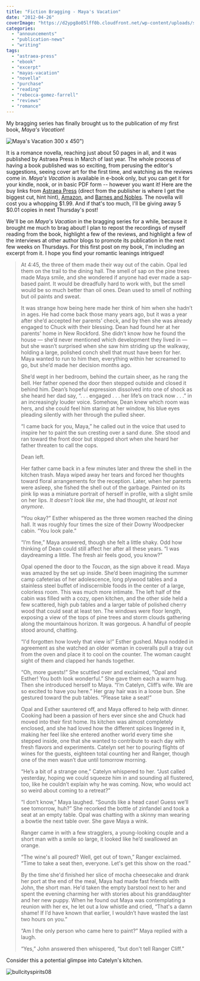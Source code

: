 ```yaml
---
title: "Fiction Bragging - Maya's Vacation"
date: "2012-04-26"
coverImage: "https://d2ypg8o05lff0b.cloudfront.net/wp-content/uploads/sites/3/2012/05/Mayas-Vacation-300-x-450.jpg"
categories:
  - "announcements"
  - "publication-news"
  - "writing"
tags:
  - "astraea-press"
  - "ebook"
  - "excerpt"
  - "mayas-vacation"
  - "novella"
  - "purchase"
  - "reading"
  - "rebecca-gomez-farrell"
  - "reviews"
  - "romance"
---
```


My bragging series has finally brought us to the publication of my first book, _Maya's Vacation_!

![Maya's Vacation 300 x 450")](https://d2ypg8o05lff0b.cloudfront.net/wp-content/uploads/sites/3/2012/05/Mayas-Vacation-300-x-450.jpg)

It is a romance novella, reaching just about 50 pages in all, and it was published by Astraea Press in March of last year. The whole process of having a book published was so exciting, from perusing the editor's suggestions, seeing cover art for the first time, and watching as the reviews come in. _Maya's Vacation_ is available in e-book only, but you can get it for your kindle, nook, or in basic PDF form -- however you want it! Here are the buy links from [Astraea Press](http://astraeapress.com/#ecwid:category=662257&mode=product&product=3028832 "Astraea Press Maya's Vacation") (direct from the publisher is where I get the biggest cut, hint hint), [Amazon](http://www.amazon.com/Mayas-Vacation-ebook/dp/B004UB1REI "Amazon Maya's Vacation"), and [Barnes and Nobles](http://www.barnesandnoble.com/w/mayas-vacation-rebecca-gomez-farrell/1101340261?cm_mmc=google+product+search-_-q000000630-_-mayas+vacation-_-2940012318350&ean=2940012318350&r=1 "Barnes and Nobles Maya's Vacation"). The novella will cost you a whopping $1.99. And if that's too much, I'll be giving away 5 $0.01 copies in next Thursday's post!

We'll be on _Maya's Vacation_ in the bragging series for a while, because it brought me much to brag about! I plan to repost the recordings of myself reading from the book, highlight a few of the reviews, and highlight a few of the interviews at other author blogs to promote its publication in the next few weeks on Thursdays. For this first post on my book, I'm including an excerpt from it. I hope you find your romantic leanings intrigued!

> At 4:45, the three of them made their way out of the cabin. Opal led them on the trail to the dining hall. The smell of sap on the pine trees made Maya smile, and she wondered if anyone had ever made a sap-based paint. It would be dreadfully hard to work with, but the smell would be so much better than oil ones. Dean used to smell of nothing but oil paints and sweat.
>
> It was strange how being here made her think of him when she hadn’t in ages. He had come back those many years ago, but it was a year after she’d accepted her parents’ check, and by then she was already engaged to Chuck with their blessing. Dean had found her at her parents' home in New Rockford. She didn’t know how he found the house — she’d never mentioned which development they lived in — but she wasn’t surprised when she saw him striding up the walkway, holding a large, polished conch shell that must have been for her. Maya wanted to run to him then, everything within her screamed to go, but she’d made her decision months ago.<!--more-->
>
> She’d wept in her bedroom, behind the curtain sheer, as he rang the bell. Her father opened the door then stepped outside and closed it behind him. Dean’s hopeful expression dissolved into one of shock as she heard her dad say, “. . . engaged . . . her life’s on track now . . .” in an increasingly louder voice. Somehow, Dean knew which room was hers, and she could feel him staring at her window, his blue eyes pleading silently with her through the pulled sheer.
>
> “I came back for you, Maya,” he called out in the voice that used to inspire her to paint the sun cresting over a sand dune. She stood and ran toward the front door but stopped short when she heard her father threaten to call the cops.
>
> Dean left.
>
> Her father came back in a few minutes later and threw the shell in the kitchen trash. Maya wiped away her tears and forced her thoughts toward floral arrangements for the reception. Later, when her parents were asleep, she fished the shell out of the garbage. Painted on its pink lip was a miniature portrait of herself in profile, with a slight smile on her lips. _It doesn’t look like me_, she had thought, _at least not anymore_.
>
> “You okay?” Esther whispered as the three women reached the dining hall. It was roughly four times the size of their Downy Woodpecker cabin. “You look pale.”
>
> “I’m fine,” Maya answered, though she felt a little shaky. Odd how thinking of Dean could still affect her after all these years. “I was daydreaming a little. The fresh air feels good, you know?”
>
> Opal opened the door to the _Toucan_, as the sign above it read. Maya was amazed by the set up inside. She’d been imagining the summer camp cafeterias of her adolescence, long plywood tables and a stainless steel buffet of indiscernible foods in the center of a large, colorless room. This was much more intimate. The left half of the cabin was filled with a cozy, open kitchen, and the other side held a few scattered, high pub tables and a larger table of polished cherry wood that could seat at least ten. The windows were floor length, exposing a view of the tops of pine trees and storm clouds gathering along the mountainous horizon. It was gorgeous. A handful of people stood around, chatting.
>
> “I'd forgotten how lovely that view is!” Esther gushed. Maya nodded in agreement as she watched an older woman in coveralls pull a tray out from the oven and place it to cool on the counter. The woman caught sight of them and clapped her hands together.
>
> “Oh, more guests!” She scuttled over and exclaimed, “Opal and Esther! You both look wonderful.” She gave them each a warm hug. Then she introduced herself to Maya. “I’m Catelyn, Cliff’s wife. We are so excited to have you here.” Her gray hair was in a loose bun. She gestured toward the pub tables. “Please take a seat!”
>
> Opal and Esther sauntered off, and Maya offered to help with dinner. Cooking had been a passion of hers ever since she and Chuck had moved into their first home. Its kitchen was almost completely enclosed, and she had loved how the different spices lingered in it, making her feel like she entered another world every time she stepped inside, one that she wanted to contribute to each day with fresh flavors and experiments. Catelyn set her to pouring flights of wines for the guests, eighteen total counting her and Ranger, though one of the men wasn’t due until tomorrow morning.
>
> “He’s a bit of a strange one,” Catelyn whispered to her. “Just called yesterday, hoping we could squeeze him in and sounding all flustered, too, like he couldn’t explain why he was coming. Now, who would act so weird about coming to a retreat?”
>
> “I don’t know,” Maya laughed. “Sounds like a head case! Guess we’ll see tomorrow, huh?” She recorked the bottle of zinfandel and took a seat at an empty table. Opal was chatting with a skinny man wearing a bowtie the next table over. She gave Maya a wink.
>
> Ranger came in with a few stragglers, a young-looking couple and a short man with a smile so large, it looked like he’d swallowed an orange.
>
> “The wine's all poured? Well, get out of town,” Ranger exclaimed. “Time to take a seat then, everyone. Let's get this show on the road.”
>
> By the time she'd finished her slice of mocha cheesecake and drank her port at the end of the meal, Maya had made fast friends with John, the short man. He'd taken the empty barstool next to her and spent the evening charming her with stories about his granddaughter and her new puppy. When he found out Maya was contemplating a reunion with her ex, he let out a low whistle and cried, “That's a damn shame! If I’d have known that earlier, I wouldn’t have wasted the last two hours on you.”
>
> “Am I the only person who came here to paint?” Maya replied with a laugh.
>
> “Yes,” John answered then whispered, “but don't tell Ranger Cliff.”

Consider this a potential glimpse into Catelyn's kitchen.

![bullcityspirits08](https://d2ypg8o05lff0b.cloudfront.net/wp-content/uploads/sites/3/2011/07/bullcityspirits08.jpg)
